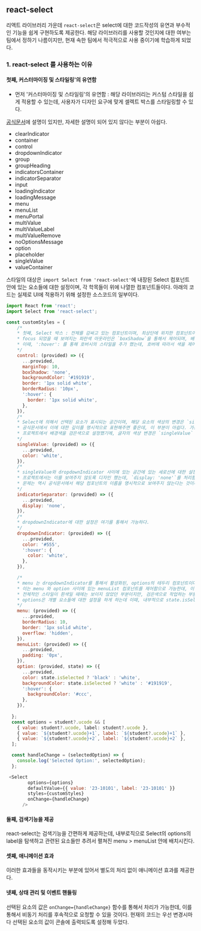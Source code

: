 ## react-select

리액트 라이브러리 가운데 `react-select`은 select에 대한 코드작성의 유연과 부수적인 기능을 쉽게 구현하도록 제공한다. 
해당 라이브러리를 사용할 것인지에 대한 여부는 팀에서 정하기 나름이지만, 현재 속한 팀에서 적극적으로 사용 중이기에 학습하게 되었다. 

### 1. react-select 를 사용하는 이유
#### 첫째, 커스터마이징 및 스타일링'의 유연함
- 먼저 '커스터마이징 및 스타일링'의 유연함 : 해당 라이브러리는 커스텀 스타일을 쉽게 적용할 수 있는데, 사용자가 디자인 요구에 맞게 셀렉트 박스를 스타일링할 수 있다.

[공식문서](https://react-select.com/styles)에 설명이 있지만, 자세한 설명이 되어 있지 않다는 부분이 아쉽다. 

- clearIndicator
- container
- control
- dropdownIndicator
- group
- groupHeading
- indicatorsContainer
- indicatorSeparator
- input
- loadingIndicator
- loadingMessage
- menu
- menuList
- menuPortal
- multiValue
- multiValueLabel
- multiValueRemove
- noOptionsMessage
- option
- placeholder
- singleValue
- valueContainer

스타일의 대상은 `import Select from 'react-select'`에 내장된 Select 컴포넌트 안에 있는 요소들에 대한 설정이며, 각 학목들이 위에 나열한 컴포넌트들이다. 아래의 코드는 실제로 UI에 적용하기 위해 설정한 소스코드의 일부이다. 

```javascript
import React from 'react';
import Select from 'react-select';

const customStyles = {
    /*
    * 첫째, Select 박스 : 전체를 감싸고 있는 컴포넌트이며, 최상단에 위치한 컴포넌트이다.
    * focus 되었을 때 보여지는 파란색 아웃라인은 `boxShadow`을 통해서 제어되며, 배경색으로부터 시작해서 전체적인 부분의 스타일 조정이 가능하다.
    * 이때, ':hover': 를 통해 호버시의 스타일을 추가 했는데, 호버에 따라서 색을 제어하는 것도 가능하다. 
    */
    control: (provided) => ({
      ...provided,
      marginTop: 10,
      boxShadow: 'none',
      backgroundColor: '#191919',
      border: '1px solid white',
      borderRadius: '10px',
      ':hover': {
        border: '1px solid white',
      },
    }),
    /*
    * Select에 의해서 선택된 요소가 표시되는 공간이며, 해당 요소의 색상의 변경은 `singleValue` 단계에서 수행되어야 한다.
    * 공식문서에서 이에 대한 깊이를 명시적으로 표현해주면 좋은데, 이 부분이 아쉽다. 가장 찾기에 난해한 부분이었다.
    * 프로젝트에서 배경색을 검은색으로 설정했기에, 글자의 색상 변경은 `singleValue` 단계를 통해 제어할 수 있었다. 
    */
    singleValue: (provided) => ({
      ...provided,
      color: 'white',
    }),
    /*
    * singleValue와 dropdownIndicator 사이에 있는 공간에 있는 세로선에 대한 설정은 `indicatorSeparator`를 통해 제어할 수 있다.
    * 프로젝트에서는 이를 보여주지 않도록 디자인 했는데, `display: 'none'`를 처리함으로 접근했다.
    * 문제는 역시 공식문서에서 해당 컴포넌트의 이름을 명시적으로 보여주지 않는다는 것이다. 
    */
    indicatorSeparator: (provided) => ({
      ...provided,
      display: 'none',
    }),
    /*
    * dropdownIndicator에 대한 설정은 여기를 통해서 가능하다. 
    */
    dropdownIndicator: (provided) => ({
      ...provided,
      color: '#555',
      ':hover': {
        color: 'white',
      },
    }),

    /*
    * menu 는 dropdownIndicator를 통해서 활성화된, options의 테두리 컴포넌트이다.  문제는 menu와 실제 안의 내부 요소들인 option 사이 위 아래로 여백이 발생된다는 점이었다.
    * 이는 menu 와 option 사이에 있는 menuList 컴포넌트를 제어함으로 가능한데, 이 부분 역시 찾기에 어려웠다.
    * 전체적인 스타일이 흰색일 때에는 보이지 않았던 부분이지만, 검은색으로 작업하는 부분에 있어서 해당 부분에 대한 처리가 필요했다.
    * options은 개별 요소들에 대한 설정을 하게 하는데 이때, 내부적으로 state.isSelected를 추적하여, 조건에 따른 스타일 처리가 간편하도록 설정되어 있었다. 
    */
    menu: (provided) => ({
      ...provided,
      borderRadius: 10,
      border: '1px solid white',
      overflow: 'hidden',
    }),
    menuList: (provided) => ({
      ...provided,
      padding: '0px',
    }),
    option: (provided, state) => ({
      ...provided,
      color: state.isSelected ? 'black' : 'white',
      backgroundColor: state.isSelected ? 'white' : '#191919',
      ':hover': {
        backgroundColor: '#ccc',
      },
    }),
    
  };
  const options = student?.ucode && [
    { value: student?.ucode, label: student?.ucode },
    { value: `${student?.ucode}+1`, label: `${student?.ucode}+1` },
    { value: `${student?.ucode}+2`, label: `${student?.ucode}+2` },
  ];

  const handleChange = (selectedOption) => {
    console.log('Selected Option:', selectedOption);
  };

 <Select
        options={options}
        defaultValue={{ value: '23-10101', label: '23-10101' }}
        styles={customStyles}
        onChange={handleChange}
      />
```

#### 둘째, 검색기능을 제공
react-select는 검색기능을 간편하게 제공하는데, 내부로직으로 Select의 options의 label을 탐색하고 관련된 요소들만 추려서 펼쳐진 menu > menuList 안에 배치시킨다. 

#### 셋째, 애니메이션 효과
이러한 효과들을 동작시키는 부분에 있어서 별도의 처리 없이 애니메이션 효과를 제공한다. 

#### 넷째, 상태 관리 및 이벤트 핸들링
선택된 요소의 값은 `onChange={handleChange}` 함수를 통해서 차리가 가능한데, 이를 통해서 비동기 처리를 후속적으로 요청할 수 있을 것이다. 현재의 코드는 우선 변경시마다 선택된 요소의 값이 콘솔에 출력되도록 설정해 두었다. 

